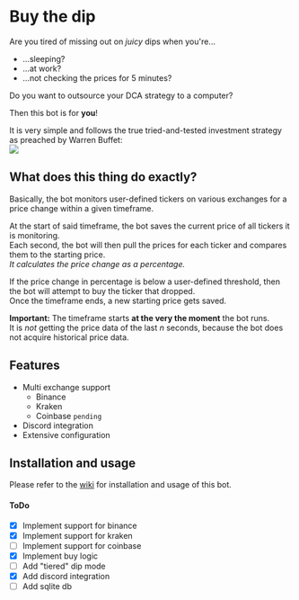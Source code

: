 # Buy the dip
Are you tired of missing out on *juicy* dips when you're...
 - ...sleeping?  
 - ...at work?
 - ...not checking the prices for 5 minutes?

Do you want to outsource your DCA strategy to a computer?

Then this bot is for **you**!  

It is very simple and follows the true tried-and-tested investment strategy as preached by Warren Buffet:  
![](https://i.imgur.com/olZZatY.png)

## What does this thing do exactly?
Basically, the bot monitors user-defined tickers on various exchanges for a price change within a given timeframe.  

At the start of said timeframe, the bot saves the current price of all tickers it is monitoring.  
Each second, the bot will then pull the prices for each ticker and compares them to the starting price.  
*It calculates the price change as a percentage.*

If the price change in percentage is below a user-defined threshold, then the bot will attempt to buy the ticker that dropped.  
Once the timeframe ends, a new starting price gets saved.

**Important:** The timeframe starts **at the very the moment** the bot runs.  
It is *not* getting the price data of the last *n* seconds, because the bot does not acquire historical price data.

## Features
 - Multi exchange support
    - Binance
    - Kraken
    - Coinbase `pending`
 - Discord integration
 - Extensive configuration

## Installation and usage
Please refer to the [wiki](https://github.com/ThisIsntTheWay/buy-the-dip/wiki) for installation and usage of this bot.
  
#### ToDo
- [X] Implement support for binance
- [X] Implement support for kraken
- [ ] Implement support for coinbase
- [X] Implement buy logic
- [ ] Add "tiered" dip mode
- [X] Add discord integration
- [ ] Add sqlite db
